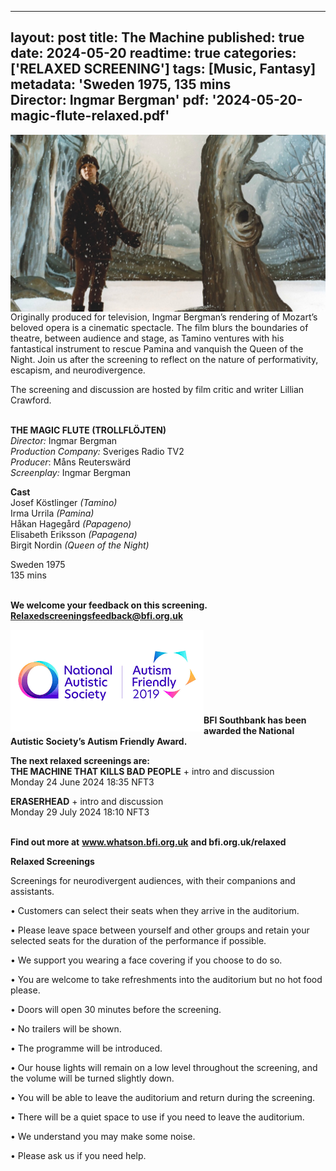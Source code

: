 
---
layout: post
title: The Machine 
published: true
date: 2024-05-20
readtime: true
categories: ['RELAXED SCREENING']
tags: [Music, Fantasy]
metadata: 'Sweden 1975, 135 mins<br> Director: Ingmar Bergman'
pdf: '2024-05-20-magic-flute-relaxed.pdf'
---

<img style="float: left;" src="/img/magic-flute-02.jpeg"><br><br><br><br><br><br><br><br><br>

Originally produced for television, Ingmar Bergman’s rendering of Mozart’s beloved opera is a cinematic spectacle. The film blurs the boundaries of theatre, between audience and stage, as Tamino ventures with his fantastical instrument to rescue Pamina and vanquish the Queen of the Night. Join us after the screening to reflect on the nature of performativity, escapism, and neurodivergence.

The screening and discussion are hosted by film critic and writer Lillian Crawford.
<br><br>

**THE MAGIC FLUTE (TROLLFLÖJTEN)**<br>
_Director:_ Ingmar Bergman<br>
_Production Company:_ Sveriges Radio TV2<br>
_Producer_: Måns Reuterswärd<br>
_Screenplay:_ Ingmar Bergman

**Cast**  
Josef Köstlinger _(Tamino)_<br>
Irma Urrila _(Pamina)_<br>
Håkan Hagegård _(Papageno)_<br>
Elisabeth Eriksson _(Papagena)_<br>
Birgit Nordin _(Queen of the Night)_<br>

Sweden 1975<br>
135 mins<br>
<br>


**We welcome your feedback on this screening. Relaxedscreeningsfeedback@bfi.org.uk**


<img style="float: left;" src="/img/autistic_society.png"><br><br><br><br><br><br><br><br>
**BFI Southbank has been awarded the National Autistic Society’s Autism Friendly Award.**


**The next relaxed screenings are:**<br> 
**THE MACHINE THAT KILLS BAD PEOPLE** + intro and discussion<br>
Monday 24 June 2024 18:35 NFT3

**ERASERHEAD** + intro and discussion<br>
Monday 29 July 2024 18:10 NFT3
<br><br>


**Find out more at**
**www.whatson.bfi.org.uk**
**and bfi.org.uk/relaxed**
<br>

**Relaxed Screenings**

Screenings for neurodivergent audiences, with their companions and assistants.

• Customers can select their seats when they arrive in the auditorium. 

• Please leave space between yourself and other groups and retain your selected seats for the duration of the performance if possible.

• We support you wearing a face covering if you choose to do so.

• You are welcome to take refreshments into the auditorium but no hot food please.

• Doors will open 30 minutes before the screening.

• No trailers will be shown.

• The programme will be introduced.

• Our house lights will remain on a low level throughout the screening, and the volume will be turned slightly down.

• You will be able to leave the auditorium and return during the screening.

• There will be a quiet space to use if you need to leave the auditorium.

• We understand you may make some noise.

• Please ask us if you need help.
<!--stackedit_data:
eyJoaXN0b3J5IjpbODYyNDkwNTIzXX0=
-->

<!--stackedit_data:
eyJoaXN0b3J5IjpbLTEwMDU5MDM2NDFdfQ==
-->